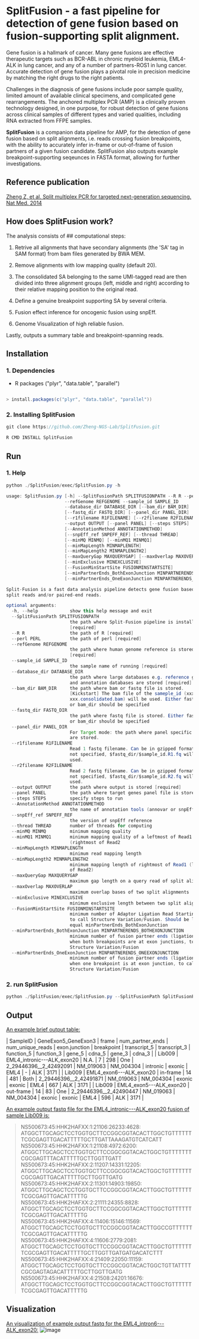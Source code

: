 # SplitFusion - a fast pipeline for detection of gene fusion based on fusion-supporting split alignment.

Gene fusion is a hallmark of cancer. Many gene fusions are effective therapeutic targets such as BCR-ABL in chronic myeloid leukemia, EML4-ALK in lung cancer, and any of a number of partners-ROS1 in lung cancer. Accurate detection of gene fusion plays a pivotal role in precision medicine by matching the right drugs to the right patients.

Challenges in the diagnosis of gene fusions include poor sample quality, limited amount of available clinical specimens, and complicated gene rearrangements. The anchored multiplex PCR (AMP) is a clinically proven technology designed, in one purpose, for robust detection of gene fusions across clinical samples of different types and varied qualities, including RNA extracted from FFPE samples.

**SplitFusion** is a companion data pipeline for AMP, for the detection of gene fusion based on split alignments, i.e. reads crossing fusion breakpoints, with the ability to accurately infer in-frame or out-of-frame of fusion partners of a given fusion candidate. SplitFusion also outputs example breakpoint-supporting seqeunces in FASTA format, allowing for further investigations.

## Reference publication
[Zheng Z, et al. Split multiplex PCR for targeted next-generation sequencing. Nat Med. 2014](http://www.nature.com/nm/journal/v20/n12/full/nm.3729.html)

## How does SplitFusion work?  


The analysis consists of ## computational steps:

1. Retrive all alignments that have secondary alignments (the 'SA' tag in SAM format) from bam files generated by BWA MEM.

2. Remove alignments with low mapping quality (default 20).

3. The consolidated SA belonging to the same UMI-tagged read are then divided into three alignment groups (left, middle and right) according to their relative mapping position to the original read.

4. Define a genuine breakpoint supporting SA by several criteria.

5. Fusion effect inference for oncogenic fusion using snpEff.

6. Genome Visualization of high reliable fusion.


Lastly, outputs a summary table and breakpoint-spanning reads.



## Installation

### 1. Dependencies

- R packages ("plyr", "data.table", "parallel")


```java

> install.packages(c("plyr", "data.table", "parallel"))

```

### 2. Installing SplitFusion

```java
git clone https://github.com/Zheng-NGS-Lab/SplitFusion.git

R CMD INSTALL SplitFusion
```


## Run

### 1. Help
```java
python ./SplitFusion/exec/SplitFusion.py -h

usage: SplitFusion.py [-h] --SplitFusionPath SPLITFUSIONPATH --R R --perl PERL
                      --refGenome REFGENOME --sample_id SAMPLE_ID
                      --database_dir DATABASE_DIR [--bam_dir BAM_DIR]
                      [--fastq_dir FASTQ_DIR] [--panel_dir PANEL_DIR]
                      [--r1filename R1FILENAME] [--r2filename R2FILENAME]
                      --output OUTPUT [--panel PANEL] [--steps STEPS]
                      [--AnnotationMethod ANNOTATIONMETHOD]
                      [--snpEff_ref SNPEFF_REF] [--thread THREAD]
                      [--minMQ MINMQ] [--minMQ1 MINMQ1]
                      [--minMapLength MINMAPLENGTH]
                      [--minMapLength2 MINMAPLENGTH2]
                      [--maxQueryGap MAXQUERYGAP] [--maxOverlap MAXOVERLAP]
                      [--minExclusive MINEXCLUSIVE]
                      [--FusionMinStartSite FUSIONMINSTARTSITE]
                      [--minPartnerEnds_BothExonJunction MINPARTNERENDS_BOTHEXONJUNCTION]
                      [--minPartnerEnds_OneExonJunction MINPARTNERENDS_ONEEXONJUNCTION]

Split-Fusion is a fast data analysis pipeline detects gene fusion based on
split reads and/or paired-end reads.

optional arguments:
  -h, --help            show this help message and exit
  --SplitFusionPath SPLITFUSIONPATH
                        the path where Split-Fusion pipeline is installed
                        [required]
  --R R                 the path of R [required]
  --perl PERL           the path of perl [required]
  --refGenome REFGENOME
                        the path where human genome reference is stored
                        [required]
  --sample_id SAMPLE_ID
                        the sample name of running [required]
  --database_dir DATABASE_DIR
                        the path where large databases e.g. reference genome
                        and annotation databases are stored [required]
  --bam_dir BAM_DIR     the path where bam or fastq file is stored.
                        [Kickstart] The bam file of the sameple_id (xxx.bam or
                        xxx.consolidated.bam) will be used. Either fastq_dir
                        or bam_dir should be specified
  --fastq_dir FASTQ_DIR
                        the path where fastq file is stored. Either fastq_dir
                        or bam_dir should be specified
  --panel_dir PANEL_DIR
                        For Target mode: the path where panel specific files
                        are stored.
  --r1filename R1FILENAME
                        Read 1 fastq filename. Can be in gzipped format. If
                        not specified, $fastq_dir/$sample_id.R1.fq will be
                        used.
  --r2filename R2FILENAME
                        Read 2 fastq filename. Can be in gzipped format. If
                        not specified, $fastq_dir/$sample_id.R2.fq will be
                        used.
  --output OUTPUT       the path where output is stored [required]
  --panel PANEL         the path where target genes panel file is stored
  --steps STEPS         specify steps to run
  --AnnotationMethod ANNOTATIONMETHOD
                        the name of annotation tools (annovar or snpEff)
  --snpEff_ref SNPEFF_REF
                        the version of snpEff reference
  --thread THREAD       number of threads for computing
  --minMQ MINMQ         minimum mapping quality
  --minMQ1 MINMQ1       minimum mapping quality of a leftmost of Read1
                        (rightmost of Read2
  --minMapLength MINMAPLENGTH
                        minimum read mapping length
  --minMapLength2 MINMAPLENGTH2
                        minimum mapping length of rightmost of Read1 (leftmost
                        of Read2)
  --maxQueryGap MAXQUERYGAP
                        maximum gap length on a query read of split alignments
  --maxOverlap MAXOVERLAP
                        maximum overlap bases of two split alignments
  --minExclusive MINEXCLUSIVE
                        minimum exclusive length between two split alignments
  --FusionMinStartSite FUSIONMINSTARTSITE
                        minimum number of Adaptor Ligation Read Starting Sites
                        to call Structure Variation/Fusion. Should be less or
                        equal minPartnerEnds_BothExonJunction
  --minPartnerEnds_BothExonJunction MINPARTNERENDS_BOTHEXONJUNCTION
                        minimum number of fusion partner ends (ligation site),
                        when both breakpoints are at exon junctions, to call
                        Structure Variation/Fusion
  --minPartnerEnds_OneExonJunction MINPARTNERENDS_ONEEXONJUNCTION
                        minimum number of fusion partner ends (ligation site),
                        when one breakpoint is at exon junction, to call
                        Structure Variation/Fusion

```

### 2. run SplitFusion
```java
python ./SplitFusion/exec/SplitFusion.py --SplitFusionPath SplitFusionPath --refGenome refGenome --bam_dir bam_dir --sample_id sample_id --output output --R R --perl perl --database_dir database_dir --panel_dir SplitFusionPath/data/panel/
```

## Output 
[An example brief output table:](https://github.com/Zheng-NGS-Lab/SplitFusion/blob/master/inst/data/example_data/result/example/example.brief.summary)

| SampleID |        GeneExon5_GeneExon3 |     frame |   num_partner_ends |        num_unique_reads |        exon.junction |   breakpoint |      transcript_5 |    transcript_3 |    function_5 |      function_3 |      gene_5 |  cdna_5 |  gene_3 |  cdna_3 |
| Lib009 |  EML4_intronic---ALK_exon20 |      N.A. |    7 |       298 |     One |     2_29446396__2_42492091 |  NM_019063 |       NM_004304 |       intronic |        exonic |  EML4 |    - |       ALK |     3171 |
| Lib009 |  EML4_exon6---ALK_exon20 | in-frame |        14 |      481 |     Both |    2_29446396__2_42491871 |  NM_019063 |       NM_004304 |       exonic |  exonic |  EML4 |    667 |     ALK |     3171 |
| Lib009 |  EML4_exon5---ALK_exon20 | out-frame |       14 |      83 |      One |     2_29446396__2_42490447 |  NM_019063 |       NM_004304 |       exonic |  exonic |  EML4 |    596 |     ALK |     3171 |


[An example output fastq file for the EML4_intronic---ALK_exon20 fusion of sample Lib009 is:](https://github.com/Zheng-NGS-Lab/SplitFusion/blob/master/inst/data/example_data/result/example/Lib009.EML4_intronic---ALK_exon20.txt)

>NS500673:45:HHK2HAFXX:1:21106:26233:4628:
ATGGCTTGCAGCTCCTGGTGCTTCCGGCGGTACACTTGGCTGTTTTTTTCGCGAGTTGACATTTTTGCTTGATTAAAGATGTCATCATT
>NS500673:45:HHK2HAFXX:1:21108:4972:6200:
ATGGCTTGCAGCTCCTGGTGCTTCCGGCGGTACACTGGCTGTTTTTTTCGCGAGTTTACATTTTTGCTTGGTTGATT
>NS500673:45:HHK2HAFXX:2:11207:14331:12205:
ATGGCTTGCAGCTCCTGGTGCTTCCGGCGGTACACTGGCTGTTTTTTTCGCGAGTTGACATTTTTGCTTGGTTGATG
>NS500673:45:HHK2HAFXX:2:11301:14903:19850:
ATGGCTTGCAGCTCCTGGTGCTTCCGGCGGTACACTTGGCTGTTTTTTTCGCGAGTTGACATTTTTG
>NS500673:45:HHK2HAFXX:2:21111:24355:8828:
ATGGCTTGCAGCTCCTGGTGCTTCCGGCGGTACACTTGGCTGTTTTTTTCGCGAGTTGACATTTTTG
>NS500673:45:HHK2HAFXX:4:11406:15146:11569:
ATGGCTTGCAGCTCCTGGTGCTTCCGGCGGTACACTTGGCCGTTTTTTTCGCGAGTTGACATTTTTG
>NS500673:45:HHK2HAFXX:4:11606:2779:2081:
ATGGCTTGCAGCTCCTGGTGCTTCCGGCGGTACACTTGGCTGTTTTTTTCGCGAGTTGACATTTTTGCTTGGTTGATGATGACATCTTT
>NS500673:45:HHK2HAFXX:4:21409:22050:11159:
ATGGCTTGCAGCTCCTGGTGCTTCCGGCGGTACACTGGCTGTTATTTTCGCGAGTAGACATTTTTGCTTGGTTGATG
>NS500673:45:HHK2HAFXX:4:21508:24201:16676:
ATGGCTTGCAGCTCCTGGTGCTTCCGGCGGTACACTTGGCTGTTTTTTTCGCGAGTTGACATTTTTG


## Visualization
[An visualization of example output fastq for the EML4_intron6---ALK_exon20:](https://github.com/Zheng-NGS-Lab/SplitFusion/blob/master/inst/data/example_data/result/example/example.fusion.png)
![image](https://github.com/Zheng-NGS-Lab/SplitFusion/blob/master/inst/data/example_data/result/example/example.fusion.png)




